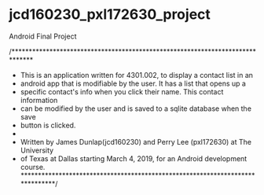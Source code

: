 # jcd160230_pxl172630_project
Android Final Project

/******************************************************************************
 * This is an application written for 4301.002, to display a contact list in an
 * android app that is modifiable by the user. It has a list that opens up a
 * specific contact's info when you click their name. This contact information
 * can be modified by the user and is saved to a sqlite database when the save
 * button is clicked.
 *
 * Written by James Dunlap(jcd160230) and Perry Lee (pxl172630) at The University
 * of Texas at Dallas starting March 4, 2019, for an Android development course.
 ******************************************************************************/
